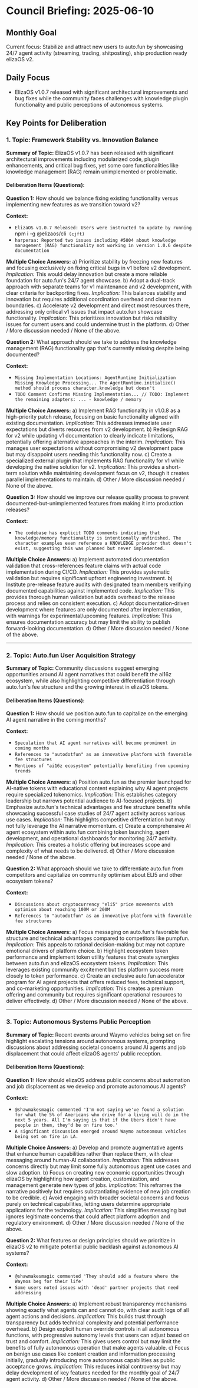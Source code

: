 # Council Briefing: 2025-06-10

## Monthly Goal

Current focus: Stabilize and attract new users to auto.fun by showcasing 24/7 agent activity (streaming, trading, shitposting), ship production ready elizaOS v2.

## Daily Focus

- ElizaOS v1.0.7 released with significant architectural improvements and bug fixes while the community faces challenges with knowledge plugin functionality and public perceptions of autonomous systems.

## Key Points for Deliberation

### 1. Topic: Framework Stability vs. Innovation Balance

**Summary of Topic:** ElizaOS v1.0.7 has been released with significant architectural improvements including modularized code, plugin enhancements, and critical bug fixes, yet some core functionalities like knowledge management (RAG) remain unimplemented or problematic.

#### Deliberation Items (Questions):

**Question 1:** How should we balance fixing existing functionality versus implementing new features as we transition toward v2?

  **Context:**
  - `ElizaOS v1.0.7 Released: Users were instructed to update by running `npm i -g @elizaos/cli` (cjft)`
  - `harperaa: Reported two issues including #5004 about knowledge management (RAG) functionality not working in version 1.0.6 despite documentation`

  **Multiple Choice Answers:**
    a) Prioritize stability by freezing new features and focusing exclusively on fixing critical bugs in v1 before v2 development.
        *Implication:* This would delay innovation but create a more reliable foundation for auto.fun's 24/7 agent showcase.
    b) Adopt a dual-track approach with separate teams for v1 maintenance and v2 development, with clear criteria for backporting fixes.
        *Implication:* This balances stability and innovation but requires additional coordination overhead and clear team boundaries.
    c) Accelerate v2 development and direct most resources there, addressing only critical v1 issues that impact auto.fun showcase functionality.
        *Implication:* This prioritizes innovation but risks reliability issues for current users and could undermine trust in the platform.
    d) Other / More discussion needed / None of the above.

**Question 2:** What approach should we take to address the knowledge management (RAG) functionality gap that's currently missing despite being documented?

  **Context:**
  - `Missing Implementation Locations: AgentRuntime Initialization Missing Knowledge Processing... The AgentRuntime.initialize() method should process character.knowledge but doesn't`
  - `TODO Comment Confirms Missing Implementation... // TODO: Implement the remaining adapters: ... - knowledge / memory`

  **Multiple Choice Answers:**
    a) Implement RAG functionality in v1.0.8 as a high-priority patch release, focusing on basic functionality aligned with existing documentation.
        *Implication:* This addresses immediate user expectations but diverts resources from v2 development.
    b) Redesign RAG for v2 while updating v1 documentation to clearly indicate limitations, potentially offering alternative approaches in the interim.
        *Implication:* This manages user expectations without compromising v2 development pace but may disappoint users needing this functionality now.
    c) Create a specialized external plugin that implements RAG functionality for v1 while developing the native solution for v2.
        *Implication:* This provides a short-term solution while maintaining development focus on v2, though it creates parallel implementations to maintain.
    d) Other / More discussion needed / None of the above.

**Question 3:** How should we improve our release quality process to prevent documented-but-unimplemented features from making it into production releases?

  **Context:**
  - `The codebase has explicit TODO comments indicating that knowledge/memory functionality is intentionally unfinished. The character examples even reference a KNOWLEDGE provider that doesn't exist, suggesting this was planned but never implemented.`

  **Multiple Choice Answers:**
    a) Implement automated documentation validation that cross-references feature claims with actual code implementation during CI/CD.
        *Implication:* This provides systematic validation but requires significant upfront engineering investment.
    b) Institute pre-release feature audits with designated team members verifying documented capabilities against implemented code.
        *Implication:* This provides thorough human validation but adds overhead to the release process and relies on consistent execution.
    c) Adopt documentation-driven development where features are only documented after implementation, with warnings for experimental/upcoming features.
        *Implication:* This ensures documentation accuracy but may limit the ability to publish forward-looking documentation.
    d) Other / More discussion needed / None of the above.

---


### 2. Topic: Auto.fun User Acquisition Strategy

**Summary of Topic:** Community discussions suggest emerging opportunities around AI agent narratives that could benefit the ai16z ecosystem, while also highlighting competitive differentiation through auto.fun's fee structure and the growing interest in elizaOS tokens.

#### Deliberation Items (Questions):

**Question 1:** How should we position auto.fun to capitalize on the emerging AI agent narrative in the coming months?

  **Context:**
  - `Speculation that AI agent narratives will become prominent in coming months`
  - `References to "autodotfun" as an innovative platform with favorable fee structures`
  - `Mentions of "ai16z ecosystem" potentially benefiting from upcoming trends`

  **Multiple Choice Answers:**
    a) Position auto.fun as the premier launchpad for AI-native tokens with educational content explaining why AI agent projects require specialized tokenomics.
        *Implication:* This establishes category leadership but narrows potential audience to AI-focused projects.
    b) Emphasize auto.fun's technical advantages and fee structure benefits while showcasing successful case studies of 24/7 agent activity across various use cases.
        *Implication:* This highlights competitive differentiation but may not fully leverage the AI narrative momentum.
    c) Create a comprehensive AI agent ecosystem within auto.fun combining token launching, agent development, and operational dashboards for monitoring 24/7 activity.
        *Implication:* This creates a holistic offering but increases scope and complexity of what needs to be delivered.
    d) Other / More discussion needed / None of the above.

**Question 2:** What approach should we take to differentiate auto.fun from competitors and capitalize on community optimism about ELI5 and other ecosystem tokens?

  **Context:**
  - `Discussions about cryptocurrency "eli5" price movements with optimism about reaching 100M or 200M`
  - `References to "autodotfun" as an innovative platform with favorable fee structures`

  **Multiple Choice Answers:**
    a) Focus messaging on auto.fun's favorable fee structure and technical advantages compared to competitors like pumpfun.
        *Implication:* This appeals to rational decision-making but may not capture emotional drivers of platform choice.
    b) Highlight ecosystem token performance and implement token utility features that create synergies between auto.fun and elizaOS ecosystem tokens.
        *Implication:* This leverages existing community excitement but ties platform success more closely to token performance.
    c) Create an exclusive auto.fun accelerator program for AI agent projects that offers reduced fees, technical support, and co-marketing opportunities.
        *Implication:* This creates a premium offering and community but requires significant operational resources to deliver effectively.
    d) Other / More discussion needed / None of the above.

---


### 3. Topic: Autonomous Systems Public Perception

**Summary of Topic:** Recent events around Waymo vehicles being set on fire highlight escalating tensions around autonomous systems, prompting discussions about addressing societal concerns around AI agents and job displacement that could affect elizaOS agents' public reception.

#### Deliberation Items (Questions):

**Question 1:** How should elizaOS address public concerns about automation and job displacement as we develop and promote autonomous AI agents?

  **Context:**
  - `@shawmakesmagic commented 'I'm not saying we've found a solution for what the 5% of Americans who drive for a living will do in the next 5 years. All I'm saying is that if the Ubers didn't have people in them, they'd be on fire too.'`
  - `A significant discussion emerged around Waymo autonomous vehicles being set on fire in LA.`

  **Multiple Choice Answers:**
    a) Develop and promote augmentative agents that enhance human capabilities rather than replace them, with clear messaging around human-AI collaboration.
        *Implication:* This addresses concerns directly but may limit some fully autonomous agent use cases and slow adoption.
    b) Focus on creating new economic opportunities through elizaOS by highlighting how agent creation, customization, and management generate new types of jobs.
        *Implication:* This reframes the narrative positively but requires substantiating evidence of new job creation to be credible.
    c) Avoid engaging with broader societal concerns and focus purely on technical capabilities, letting users determine appropriate applications for the technology.
        *Implication:* This simplifies messaging but ignores legitimate concerns that could affect platform adoption and regulatory environment.
    d) Other / More discussion needed / None of the above.

**Question 2:** What features or design principles should we prioritize in elizaOS v2 to mitigate potential public backlash against autonomous AI systems?

  **Context:**
  - `@shawmakesmagic commented 'They should add a feature where the Waymos beg for their life'`
  - `Some users noted issues with 'dead' partner projects that need addressing`

  **Multiple Choice Answers:**
    a) Implement robust transparency mechanisms showing exactly what agents can and cannot do, with clear audit logs of all agent actions and decisions.
        *Implication:* This builds trust through transparency but adds technical complexity and potential performance overhead.
    b) Design explicit human override controls in all autonomous functions, with progressive autonomy levels that users can adjust based on trust and comfort.
        *Implication:* This gives users control but may limit the benefits of fully autonomous operation that make agents valuable.
    c) Focus on benign use cases like content creation and information processing initially, gradually introducing more autonomous capabilities as public acceptance grows.
        *Implication:* This reduces initial controversy but may delay development of key features needed for the monthly goal of 24/7 agent activity.
    d) Other / More discussion needed / None of the above.